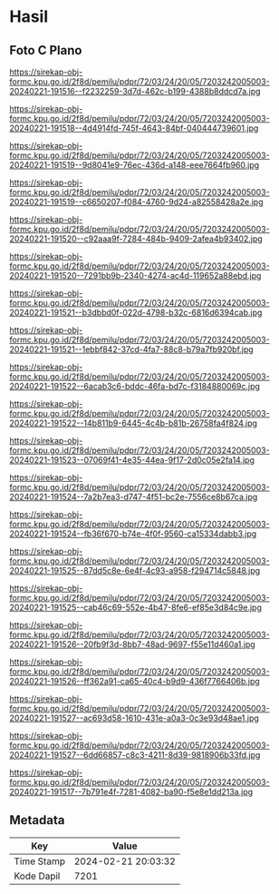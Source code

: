 # Hasil

## Foto C Plano

https://sirekap-obj-formc.kpu.go.id/2f8d/pemilu/pdpr/72/03/24/20/05/7203242005003-20240221-191516--f2232259-3d7d-462c-b199-4388b8ddcd7a.jpg

https://sirekap-obj-formc.kpu.go.id/2f8d/pemilu/pdpr/72/03/24/20/05/7203242005003-20240221-191518--4d4914fd-745f-4643-84bf-040444739601.jpg

https://sirekap-obj-formc.kpu.go.id/2f8d/pemilu/pdpr/72/03/24/20/05/7203242005003-20240221-191519--9d8041e9-76ec-436d-a148-eee7664fb960.jpg

https://sirekap-obj-formc.kpu.go.id/2f8d/pemilu/pdpr/72/03/24/20/05/7203242005003-20240221-191519--c6650207-f084-4760-9d24-a82558428a2e.jpg

https://sirekap-obj-formc.kpu.go.id/2f8d/pemilu/pdpr/72/03/24/20/05/7203242005003-20240221-191520--c92aaa9f-7284-484b-9409-2afea4b93402.jpg

https://sirekap-obj-formc.kpu.go.id/2f8d/pemilu/pdpr/72/03/24/20/05/7203242005003-20240221-191520--7291bb9b-2340-4274-ac4d-119652a88ebd.jpg

https://sirekap-obj-formc.kpu.go.id/2f8d/pemilu/pdpr/72/03/24/20/05/7203242005003-20240221-191521--b3dbbd0f-022d-4798-b32c-6816d6394cab.jpg

https://sirekap-obj-formc.kpu.go.id/2f8d/pemilu/pdpr/72/03/24/20/05/7203242005003-20240221-191521--1ebbf842-37cd-4fa7-88c8-b79a7fb920bf.jpg

https://sirekap-obj-formc.kpu.go.id/2f8d/pemilu/pdpr/72/03/24/20/05/7203242005003-20240221-191522--6acab3c6-bddc-46fa-bd7c-f3184880069c.jpg

https://sirekap-obj-formc.kpu.go.id/2f8d/pemilu/pdpr/72/03/24/20/05/7203242005003-20240221-191522--14b811b9-6445-4c4b-b81b-26758fa4f824.jpg

https://sirekap-obj-formc.kpu.go.id/2f8d/pemilu/pdpr/72/03/24/20/05/7203242005003-20240221-191523--07069f41-4e35-44ea-9f17-2d0c05e2fa14.jpg

https://sirekap-obj-formc.kpu.go.id/2f8d/pemilu/pdpr/72/03/24/20/05/7203242005003-20240221-191524--7a2b7ea3-d747-4f51-bc2e-7556ce8b67ca.jpg

https://sirekap-obj-formc.kpu.go.id/2f8d/pemilu/pdpr/72/03/24/20/05/7203242005003-20240221-191524--fb36f670-b74e-4f0f-9560-ca15334dabb3.jpg

https://sirekap-obj-formc.kpu.go.id/2f8d/pemilu/pdpr/72/03/24/20/05/7203242005003-20240221-191525--87dd5c8e-6e4f-4c93-a958-f294714c5848.jpg

https://sirekap-obj-formc.kpu.go.id/2f8d/pemilu/pdpr/72/03/24/20/05/7203242005003-20240221-191525--cab46c69-552e-4b47-8fe6-ef85e3d84c9e.jpg

https://sirekap-obj-formc.kpu.go.id/2f8d/pemilu/pdpr/72/03/24/20/05/7203242005003-20240221-191526--20fb9f3d-8bb7-48ad-9697-f55e11d460a1.jpg

https://sirekap-obj-formc.kpu.go.id/2f8d/pemilu/pdpr/72/03/24/20/05/7203242005003-20240221-191526--ff362a91-ca65-40c4-b9d9-436f7766406b.jpg

https://sirekap-obj-formc.kpu.go.id/2f8d/pemilu/pdpr/72/03/24/20/05/7203242005003-20240221-191527--ac693d58-1610-431e-a0a3-0c3e93d48ae1.jpg

https://sirekap-obj-formc.kpu.go.id/2f8d/pemilu/pdpr/72/03/24/20/05/7203242005003-20240221-191527--6dd66857-c8c3-4211-8d39-9818906b33fd.jpg

https://sirekap-obj-formc.kpu.go.id/2f8d/pemilu/pdpr/72/03/24/20/05/7203242005003-20240221-191517--7b791e4f-7281-4082-ba90-f5e8e1dd213a.jpg


## Metadata

| Key        | Value               |
| ---------- | ------------------- |
| Time Stamp | 2024-02-21 20:03:32 |
| Kode Dapil | 7201                |



